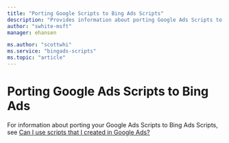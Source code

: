 ```yaml
---
title: "Porting Google Scripts to Bing Ads Scripts"
description: "Provides information about porting Google Ads Scripts to Bing Ads Scripts."
author: "swhite-msft"
manager: ehansen

ms.author: "scottwhi"
ms.service: "bingads-scripts"
ms.topic: "article"
---
```


# Porting Google Ads Scripts to Bing Ads

For information about porting your Google Ads Scripts to Bing Ads Scripts, see [Can I use scripts that I created in Google Ads?](https://help.bingads.microsoft.com/#apex/3/en/56890/-1/#exp77)
